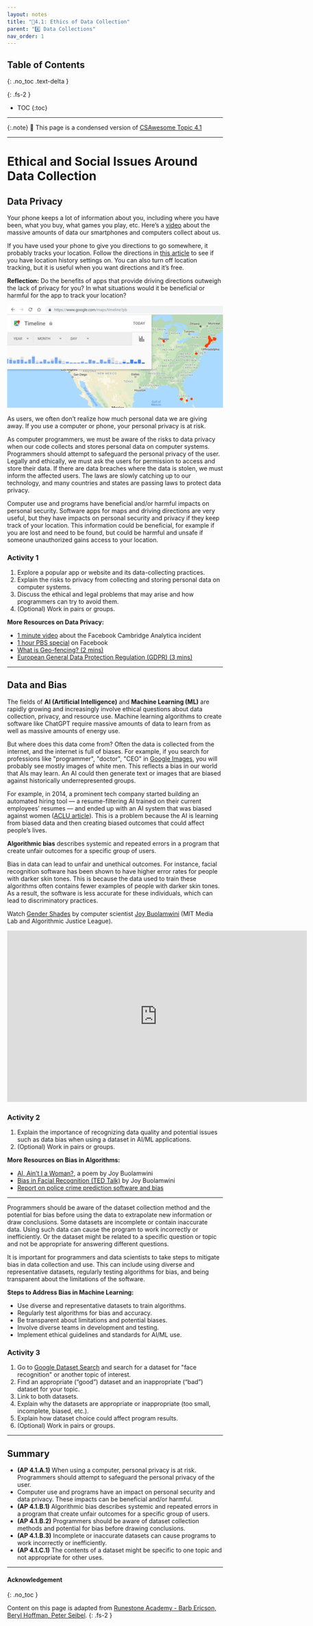 ```yaml
---
layout: notes
title: "📓4.1: Ethics of Data Collection" 
parent: "4️⃣ Data Collections"
nav_order: 1
---
```


## Table of Contents
{: .no_toc .text-delta }

{: .fs-2 }
- TOC
{:toc}

---

{:.note}
📖 This page is a condensed version of [CSAwesome Topic 4.1]() 

---

# Ethical and Social Issues Around Data Collection

## Data Privacy

Your phone keeps a lot of information about you, including where you have been, what you buy, what games you play, etc. Here’s a [video](https://www.youtube.com/watch?v=bqWuioPHhz0) about the massive amounts of data our smartphones and computers collect about us.

If you have used your phone to give you directions to go somewhere, it probably tracks your location. Follow the directions in [this article](https://www.lifewire.com/location-history-google-maps-iphone-1683392) to see if you have location history settings on. You can also turn off location tracking, but it is useful when you want directions and it’s free.

**Reflection:** Do the benefits of apps that provide driving directions outweigh the lack of privacy for you? In what situations would it be beneficial or harmful for the app to track your location?

![Google Timeline Screenshot](Figures/googletimeline.png)

As users, we often don’t realize how much personal data we are giving away. If you use a computer or phone, your personal privacy is at risk.

As computer programmers, we must be aware of the risks to data privacy when our code collects and stores personal data on computer systems. Programmers should attempt to safeguard the personal privacy of the user. Legally and ethically, we must ask the users for permission to access and store their data. If there are data breaches where the data is stolen, we must inform the affected users. The laws are slowly catching up to our technology, and many countries and states are passing laws to protect data privacy.

Computer use and programs have beneficial and/or harmful impacts on personal security. Software apps for maps and driving directions are very useful, but they have impacts on personal security and privacy if they keep track of your location. This information could be beneficial, for example if you are lost and need to be found, but could be harmful and unsafe if someone unauthorized gains access to your location.

### Activity 1

<div class="task" markdown="block">

1. Explore a popular app or website and its data-collecting practices.
2. Explain the risks to privacy from collecting and storing personal data on computer systems.
3. Discuss the ethical and legal problems that may arise and how programmers can try to avoid them.
4. (Optional) Work in pairs or groups.

</div>

**More Resources on Data Privacy:**
- [1 minute video](https://www.cnbc.com/video/2018/03/23/everything-you-need-to-know-about-the-cambridge-analytica-scandal.html) about the Facebook Cambridge Analytica incident  
- [1 hour PBS special](https://www.pbs.org/wgbh/frontline/film/facebook-dilemma/#video-2) on Facebook  
- [What is Geo-fencing? (2 mins)](https://www.youtube.com/watch?v=gXiEBcb0Vs8)  
- [European General Data Protection Regulation (GDPR) (3 mins)](https://www.youtube.com/watch?v=j6wwBqfSk-o)

---

## Data and Bias

The fields of **AI (Artificial Intelligence)** and **Machine Learning (ML)** are rapidly growing and increasingly involve ethical questions about data collection, privacy, and resource use. Machine learning algorithms to create software like ChatGPT require massive amounts of data to learn from as well as massive amounts of energy use.

But where does this data come from? Often the data is collected from the internet, and the internet is full of biases. For example, if you search for professions like "programmer", "doctor", "CEO" in [Google Images](https://images.google.com/), you will probably see mostly images of white men. This reflects a bias in our world that AIs may learn. An AI could then generate text or images that are biased against historically underrepresented groups.

For example, in 2014, a prominent tech company started building an automated hiring tool — a resume-filtering AI trained on their current employees’ resumes — and ended up with an AI system that was biased against women ([ACLU article](https://www.aclu.org/news/womens-rights/why-amazons-automated-hiring-tool-discriminated-against)). This is a problem because the AI is learning from biased data and then creating biased outcomes that could affect people’s lives.

**Algorithmic bias** describes systemic and repeated errors in a program that create unfair outcomes for a specific group of users.

Bias in data can lead to unfair and unethical outcomes. For instance, facial recognition software has been shown to have higher error rates for people with darker skin tones. This is because the data used to train these algorithms often contains fewer examples of people with darker skin tones. As a result, the software is less accurate for these individuals, which can lead to discriminatory practices.

Watch [Gender Shades](https://www.youtube.com/watch?v=TWWsW1w-BVo) by computer scientist [Joy Buolamwini](https://www.poetofcode.com/) (MIT Media Lab and Algorithmic Justice League).

<iframe width="700" height="400" src="https://www.youtube.com/embed/TWWsW1w-BVo" frameborder="0" allowfullscreen></iframe>

### Activity 2

<div class="task" markdown="block">

1. Explain the importance of recognizing data quality and potential issues such as data bias when using a dataset in AI/ML applications.
2. (Optional) Work in pairs or groups.

</div>

**More Resources on Bias in Algorithms:**
- [AI, Ain’t I a Woman?](https://www.youtube.com/watch?v=QxuyfWoVV98), a poem by Joy Buolamwini  
- [Bias in Facial Recognition (TED Talk)](https://www.youtube.com/watch?v=UG_X_7g63rY) by Joy Buolamwini  
- [Report on police crime prediction software and bias](https://www.youtube.com/watch?v=7lpCWxlRFAw)

---

Programmers should be aware of the dataset collection method and the potential for bias before using the data to extrapolate new information or draw conclusions. Some datasets are incomplete or contain inaccurate data. Using such data can cause the program to work incorrectly or inefficiently. Or the dataset might be related to a specific question or topic and not be appropriate for answering different questions.

It is important for programmers and data scientists to take steps to mitigate bias in data collection and use. This can include using diverse and representative datasets, regularly testing algorithms for bias, and being transparent about the limitations of the software.

**Steps to Address Bias in Machine Learning:**
- Use diverse and representative datasets to train algorithms.
- Regularly test algorithms for bias and accuracy.
- Be transparent about limitations and potential biases.
- Involve diverse teams in development and testing.
- Implement ethical guidelines and standards for AI/ML use.

### Activity 3

<div class="task" markdown="block">

1. Go to [Google Dataset Search](https://datasetsearch.research.google.com/) and search for a dataset for "face recognition" or another topic of interest.
2. Find an appropriate (“good”) dataset and an inappropriate (“bad”) dataset for your topic.
3. Link to both datasets.
4. Explain why the datasets are appropriate or inappropriate (too small, incomplete, biased, etc.).
5. Explain how dataset choice could affect program results.
6. (Optional) Work in pairs or groups.

</div>

---

## Summary

- **(AP 4.1.A.1)** When using a computer, personal privacy is at risk. Programmers should attempt to safeguard the personal privacy of the user.
- Computer use and programs have an impact on personal security and data privacy. These impacts can be beneficial and/or harmful.
- **(AP 4.1.B.1)** Algorithmic bias describes systemic and repeated errors in a program that create unfair outcomes for a specific group of users.
- **(AP 4.1.B.2)** Programmers should be aware of dataset collection methods and potential for bias before drawing conclusions.
- **(AP 4.1.B.3)** Incomplete or inaccurate datasets can cause programs to work incorrectly or inefficiently.
- **(AP 4.1.C.1)** The contents of a dataset might be specific to one topic and not appropriate for other uses.


---

#### Acknowledgement
{: .no_toc }

Content on this page is adapted from [Runestone Academy - Barb Ericson, Beryl Hoffman, Peter Seibel](https://runestone.academy/ns/books/published/csawesome2/csawesome2.html).
{: .fs-2 }
